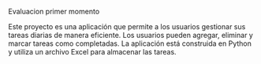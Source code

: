 Evaluacion primer momento


Este proyecto es una aplicación que permite a los usuarios gestionar sus tareas diarias de manera eficiente. Los usuarios pueden agregar, eliminar y marcar tareas como completadas. La aplicación está construida en Python y utiliza un archivo Excel para almacenar las tareas.

